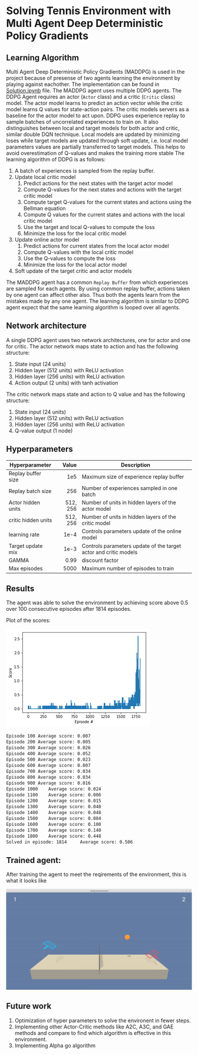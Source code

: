 # Solving Tennis Environment with Multi Agent Deep Deterministic Policy Gradients

## Learning Algorithm
 
 Multi Agent Deep Deterministic Policy Gradients (MADDPG) is used in the project because of presense of two agents learning the environment by playing against eachother.
 The implementation can be found in [Solution.ipynb](Solution.ipynb) file. The MADDPG agent uses multiple DDPG agents.
 The DDPG Agent requires an actor (`Actor` class) and a critic (`Critic` class) model.
The actor model learns to predict an action vector while the critic model learns Q values for state-action pairs.
The critic models servers as a baseline for the actor model to act upon.
DDPG uses experience replay to sample batches of uncorrelated experiences to train on. 
It also distinguishes between local and target models for both actor and critic, similar double DQN technique.
Local models are updated by minimizing loses while target models are updated through soft update, 
i.e. local model parameters values are partially transferred to target models. 
This helps to avoid overestimation of Q-values and makes the training more stable
 The learning algorithm of DDPG is as follows:
 
1. A batch of experiences is sampled from the replay buffer.
2. Update local critic model
    1. Predict actions for the next states with the target actor model
    2. Compute Q-values for the next states and actions with the target critic model
    3. Compute target Q-values for the current states and actions using the Bellman equation
    4. Compute Q values for the current states and actions with the local critic model
    5. Use the target and local Q-values to compute the loss
    6. Minimize the loss for the local critic model
3. Update online actor model
    1. Predict actions for current states from the local actor model
    2. Compute Q-values with the local critic model
    3. Use the Q-values to compute the loss
    4. Minimize the loss for the local actor model
4. Soft update of the target critic and actor models

The MADDPG agent has a common `Replay Buffer` from which experiences are sampled for each agents. By using common replay buffer, actions taken by one agent can affect other also. Thus both the agents learn from the mistakes made by any one agent. The learning algorithm is similar to DDPG agent expect that the same learning algorithm is looped over all agents.

 
## Network architecture

A single DDPG agent uses two network architectures, one for actor and one for critic.
The actor network maps state to action and has the following structure:
 
1. State input (24 units)
2. Hidden layer (512 units) with ReLU activation 
3. Hidden layer (256 units) with ReLU activation 
4. Action output (2 units) with tanh activation

The critic network maps state and action to Q value and has the following structure:
1. State input (24 units)
2. Hidden layer (512 units) with ReLU activation 
3. Hidden layer (256 units) with ReLU activation 
4. Q-value output (1 node)

## Hyperparameters

| Hyperparameter | Value | Description |
|---|---:|---|
| Replay buffer size | 1e5 | Maximum size of experience replay buffer |
| Replay batch size | 256 | Number of experiences sampled in one batch |
| Actor hidden units | 512, 256 | Number of units in hidden layers of the actor model |
| critic hidden units | 512, 256 | Number of units in hidden layers of the critic model |
| learning rate | 1e-4 | Controls parameters update of the online model |
| Target update mix | 1e-3 | Controls parameters update of the target actor and critic models |
| GAMMA | 0.99 | discount factor |
| Max episodes | 5000 | Maximum number of episodes to train |


## Results

The agent was able to solve the environment by achieving score above 0.5 over 100 consecutive episodes after 1814 episodes.


Plot of the scores:

![Rewards plot](images/graph.png)

```
Episode 100	Average score: 0.007
Episode 200	Average score: 0.005
Episode 300	Average score: 0.026
Episode 400	Average score: 0.052
Episode 500	Average score: 0.023
Episode 600	Average score: 0.007
Episode 700	Average score: 0.034
Episode 800	Average score: 0.034
Episode 900	Average score: 0.016
Episode 1000	Average score: 0.024
Episode 1100	Average score: 0.006
Episode 1200	Average score: 0.015
Episode 1300	Average score: 0.040
Episode 1400	Average score: 0.048
Episode 1500	Average score: 0.084
Episode 1600	Average score: 0.100
Episode 1700	Average score: 0.140
Episode 1800	Average score: 0.448
Solved in episode: 1814 	Average score: 0.506
```
## Trained agent:

After training the agent to meet the reqirements of the environment, this is what it looks like

![trained](images/trained.gif)

## Future work


1. Optimization of hyper parameters to solve the environent in fewer steps.
2. Implementing other Actor-Critic methods like A2C, A3C, and GAE methods and compare to find which algorithm is effective in this environment.
3. Implementing Alpha go algorithm 


